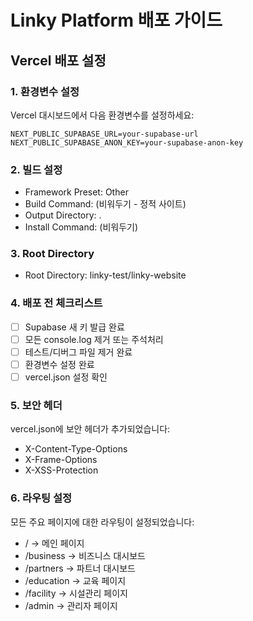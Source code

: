 # Linky Platform 배포 가이드

## Vercel 배포 설정

### 1. 환경변수 설정
Vercel 대시보드에서 다음 환경변수를 설정하세요:

```
NEXT_PUBLIC_SUPABASE_URL=your-supabase-url
NEXT_PUBLIC_SUPABASE_ANON_KEY=your-supabase-anon-key
```

### 2. 빌드 설정
- Framework Preset: Other
- Build Command: (비워두기 - 정적 사이트)
- Output Directory: .
- Install Command: (비워두기)

### 3. Root Directory
- Root Directory: linky-test/linky-website

### 4. 배포 전 체크리스트
- [ ] Supabase 새 키 발급 완료
- [ ] 모든 console.log 제거 또는 주석처리
- [ ] 테스트/디버그 파일 제거 완료
- [ ] 환경변수 설정 완료
- [ ] vercel.json 설정 확인

### 5. 보안 헤더
vercel.json에 보안 헤더가 추가되었습니다:
- X-Content-Type-Options
- X-Frame-Options  
- X-XSS-Protection

### 6. 라우팅 설정
모든 주요 페이지에 대한 라우팅이 설정되었습니다:
- / → 메인 페이지
- /business → 비즈니스 대시보드
- /partners → 파트너 대시보드
- /education → 교육 페이지
- /facility → 시설관리 페이지
- /admin → 관리자 페이지